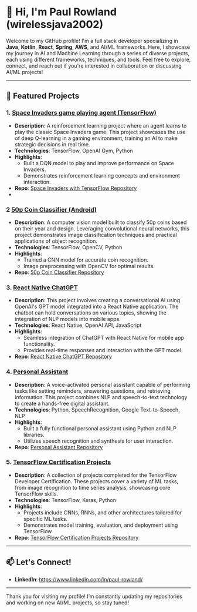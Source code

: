 # 👋 Hi, I'm Paul Rowland (wirelessjava2002)

Welcome to my GitHub profile! I'm a full stack developer specializing in **Java**, **Kotlin**, **React**, **Spring**, **AWS**, and AI/ML frameworks. Here, I showcase my journey in AI and Machine Learning through a series of diverse projects, each using different frameworks, techniques, and tools. Feel free to explore, connect, and reach out if you're interested in collaboration or discussing AI/ML projects!

---

## 🚀 Featured Projects

### 1. [**Space Invaders game playing agent (TensorFlow)**](https://github.com/wirelessjava2002/space-invaders-tensorflow)
   - **Description**: A reinforcement learning project where an agent learns to play the classic Space Invaders game. This project showcases the use of deep Q-learning in a gaming environment, training an AI to make strategic decisions in real time.
   - **Technologies**: TensorFlow, OpenAI Gym, Python
   - **Highlights**:
     - Built a DQN model to play and improve performance on Space Invaders.
     - Demonstrates reinforcement learning concepts and environment interaction.
   - **Repo**: [Space Invaders with TensorFlow Repository](https://github.com/wirelessjava2002/space-invaders-tensorflow)
   - 
### 2 [**50p Coin Classifier (Android)**](https://github.com/wirelessjava2002/50p-coin-classifier)
   - **Description**: A computer vision model built to classify 50p coins based on their year and design. Leveraging convolutional neural networks, this project demonstrates image classification techniques and practical applications of object recognition.
   - **Technologies**: TensorFlow, OpenCV, Python
   - **Highlights**:
     - Trained a CNN model for accurate coin recognition.
     - Image preprocessing with OpenCV for optimal results.
   - **Repo**: [50p Coin Classifier Repository](https://github.com/wirelessjava2002/50p-coin-classifier)

### 3. [**React Native ChatGPT**](https://github.com/wirelessjava2002/react-native-chatgpt)
   - **Description**: This project involves creating a conversational AI using OpenAI's GPT model integrated into a React Native application. The chatbot can hold conversations on various topics, showing the integration of NLP models into mobile apps.
   - **Technologies**: React Native, OpenAI API, JavaScript
   - **Highlights**:
     - Seamless integration of ChatGPT with React Native for mobile app functionality.
     - Provides real-time responses and interaction with the GPT model.
   - **Repo**: [React Native ChatGPT Repository](https://github.com/wirelessjava2002/react-native-chatgpt)

### 4. [**Personal Assistant**](https://github.com/wirelessjava2002/personal-assistant)
   - **Description**: A voice-activated personal assistant capable of performing tasks like setting reminders, answering questions, and retrieving information. This project combines NLP and speech-to-text technology to create a hands-free digital assistant.
   - **Technologies**: Python, SpeechRecognition, Google Text-to-Speech, NLP
   - **Highlights**:
     - Built a fully functional personal assistant using Python and NLP libraries.
     - Utilizes speech recognition and synthesis for user interaction.
   - **Repo**: [Personal Assistant Repository](https://github.com/wirelessjava2002/personal-assistant)

### 5. [**TensorFlow Certification Projects**](https://github.com/wirelessjava2002/tensorflow-certification)
   - **Description**: A collection of projects completed for the TensorFlow Developer Certification. These projects cover a variety of ML tasks, from image recognition to time series analysis, showcasing core TensorFlow skills.
   - **Technologies**: TensorFlow, Keras, Python
   - **Highlights**:
     - Projects include CNNs, RNNs, and other architectures tailored for specific ML tasks.
     - Demonstrates model training, evaluation, and deployment using TensorFlow.
   - **Repo**: [TensorFlow Certification Projects Repository](https://github.com/wirelessjava2002/tensorflow-certification)

---

## 📫 Let's Connect!
- **LinkedIn**: https://www.linkedin.com/in/paul-rowland/


---

Thank you for visiting my profile! I’m constantly updating my repositories and working on new AI/ML projects, so stay tuned!
